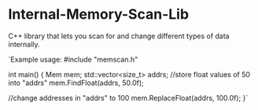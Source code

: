 # Internal-Memory-Scan-Lib
C++ library that lets you scan for and change different types of data internally.

`Example usage: 
#include "memscan.h"

int main() {
    Mem mem;
    std::vector<size_t> addrs;
//store float values of 50 into "addrs"
    mem.FindFloat(addrs, 50.0f);

//change addresses in "addrs" to 100
    mem.ReplaceFloat(addrs, 100.0f);
}`
